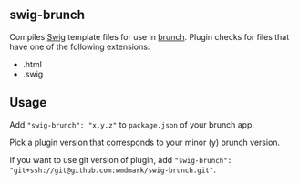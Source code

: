 ## swig-brunch
Compiles [Swig](http://paularmstrong.github.io/swig/) template files for use in [brunch](http://brunch.io). Plugin checks for files that have one of the following extensions:

- .html
- .swig


## Usage
Add `"swig-brunch": "x.y.z"` to `package.json` of your brunch app.

Pick a plugin version that corresponds to your minor (y) brunch version.

If you want to use git version of plugin, add
`"swig-brunch": "git+ssh://git@github.com:wmdmark/swig-brunch.git"`.
